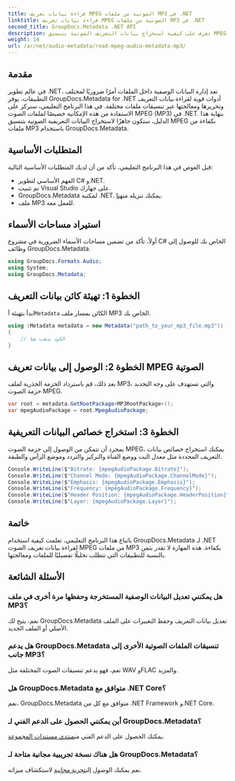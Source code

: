 ```yaml
---
title: قراءة بيانات تعريف MPEG الصوتية من ملفات MP3 في .NET
linktitle: قراءة بيانات تعريف MPEG الصوتية من ملفات MP3 في .NET
second_title: GroupDocs.Metadata .NET API
description: تعرف على كيفية استخراج بيانات التعريف الصوتية بتنسيق MPEG من ملفات MP3 في .NET باستخدام GroupDocs.Metadata. تعزيز قدرات تحليل الملفات الخاصة بك.
weight: 14
url: /ar/net/audio-metadata/read-mpeg-audio-metadata-mp3/
---
```

## مقدمة
في عالم تطوير .NET، تعد إدارة البيانات الوصفية داخل الملفات أمرًا ضروريًا لمختلف التطبيقات. يوفر GroupDocs.Metadata for .NET أدوات قوية لقراءة بيانات التعريف وتحريرها ومعالجتها عبر تنسيقات ملفات مختلفة. في هذا البرنامج التعليمي، سنركز على الاستفادة من هذه الإمكانية خصيصًا لملفات الصوت MPEG (MP3) في .NET. بنهاية هذا الدليل، ستكون جاهزًا لاستخراج البيانات التعريفية الصوتية بتنسيق MPEG بكفاءة من ملفات MP3 باستخدام GroupDocs.Metadata.
## المتطلبات الأساسية
قبل الغوص في هذا البرنامج التعليمي، تأكد من أن لديك المتطلبات الأساسية التالية:
- الفهم الأساسي لتطوير C# و.NET.
- تم تثبيت Visual Studio على جهازك.
-  GroupDocs.Metadata لمكتبة .NET. يمكنك تنزيله من[هنا](https://releases.groupdocs.com/metadata/net/).
- ملف MP3 للعمل معه.
## استيراد مساحات الأسماء
أولاً، تأكد من تضمين مساحات الأسماء الضرورية في مشروع C# الخاص بك للوصول إلى وظائف GroupDocs.Metadata.
```csharp
using GroupDocs.Formats.Audio;
using System;
using GroupDocs.Metadata;
```
## الخطوة 1: تهيئة كائن بيانات التعريف
 ابدأ بتهيئة أ`Metadata` الكائن بمسار ملف MP3 الخاص بك.
```csharp
using (Metadata metadata = new Metadata("path_to_your_mp3_file.mp3"))
{
    // الكود يذهب هنا
}
```
## الخطوة 2: الوصول إلى بيانات تعريف MPEG الصوتية
بعد ذلك، قم باسترداد الحزمة الجذرية لملف MP3، والتي تستهدف على وجه التحديد حزمة الصوت MPEG.
```csharp
var root = metadata.GetRootPackage<MP3RootPackage>();
var mpegAudioPackage = root.MpegAudioPackage;
```
## الخطوة 3: استخراج خصائص البيانات التعريفية
بمجرد أن تتمكن من الوصول إلى حزمة الصوت MPEG، يمكنك استخراج خصائص بيانات التعريف المحددة مثل معدل البت ووضع القناة والتركيز والتردد وموضع الرأس والطبقة.
```csharp
Console.WriteLine($"Bitrate: {mpegAudioPackage.Bitrate}");
Console.WriteLine($"Channel Mode: {mpegAudioPackage.ChannelMode}");
Console.WriteLine($"Emphasis: {mpegAudioPackage.Emphasis}");
Console.WriteLine($"Frequency: {mpegAudioPackage.Frequency}");
Console.WriteLine($"Header Position: {mpegAudioPackage.HeaderPosition}");
Console.WriteLine($"Layer: {mpegAudioPackage.Layer}");
```
## خاتمة
باتباع هذا البرنامج التعليمي، تعلمت كيفية استخدام GroupDocs.Metadata لـ .NET لقراءة بيانات تعريف الصوت MPEG من ملفات MP3 بكفاءة. هذه المهارة لا تقدر بثمن بالنسبة للتطبيقات التي تتطلب تحليلًا تفصيليًا للملفات ومعالجتها.

## الأسئلة الشائعة
### هل يمكنني تعديل البيانات الوصفية المستخرجة وحفظها مرة أخرى في ملف MP3؟
نعم، يتيح لك GroupDocs.Metadata تعديل بيانات التعريف وحفظ التغييرات على الملف الأصلي أو الملف الجديد.
### هل يدعم GroupDocs.Metadata تنسيقات الملفات الصوتية الأخرى إلى جانب MP3؟
نعم، فهو يدعم تنسيقات الصوت المختلفة مثل WAV وFLAC والمزيد.
### هل GroupDocs.Metadata متوافق مع .NET Core؟
نعم، GroupDocs.Metadata متوافق مع كل من .NET Framework و.NET Core.
### أين يمكنني الحصول على الدعم الفني لـ GroupDocs.Metadata؟
 يمكنك الحصول على الدعم الفني من[منتدى مستندات المجموعة](https://forum.groupdocs.com/c/metadata/14).
### هل هناك نسخة تجريبية مجانية متاحة لـ GroupDocs.Metadata؟
 نعم يمكنك الوصول إلى[تجربة مجانية](https://releases.groupdocs.com/) لاستكشاف ميزاته.